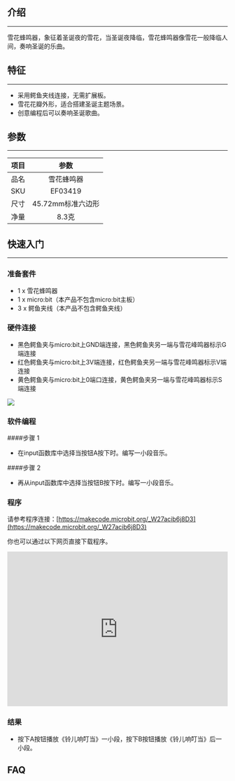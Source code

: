 ## 介绍
---
 雪花蜂鸣器，象征着圣诞夜的雪花，当圣诞夜降临，雪花蜂鸣器像雪花一般降临人间，奏响圣诞的乐曲。

## 特征
---
- 采用鳄鱼夹线连接，无需扩展板。
- 雪花花瓣外形，适合搭建圣诞主题场景。
- 创意编程后可以奏响圣诞歌曲。

## 参数
---
|项目|参数|
|:-:|:-:|
|品名|雪花蜂鸣器|
|SKU| EF03419|
|尺寸|45.72mm标准六边形|
|净量|8.3克|


## 快速入门  
---
### 准备套件
- 1 x 雪花蜂鸣器
- 1 x micro:bit（本产品不包含micro:bit主板）
- 3 x 鳄鱼夹线（本产品不包含鳄鱼夹线）

### 硬件连接  

- 黑色鳄鱼夹与micro:bit上GND端连接，黑色鳄鱼夹另一端与雪花峰鸣器标示G端连接
- 红色鳄鱼夹与micro:bit上3V端连接，红色鳄鱼夹另一端与雪花峰鸣器标示V端连接
- 黄色鳄鱼夹与micro:bit上0端口连接，黄色鳄鱼夹另一端与雪花峰鸣器标示S端连接

![](https://i.imgur.com/h65KyxW.jpg)

### 软件编程  
####步骤 1

- 在input函数库中选择当按钮A按下时。编写一小段音乐。

####步骤 2

- 再从input函数库中选择当按钮B按下时。编写一小段音乐。

### 程序

请参考程序连接：[https://makecode.microbit.org/_W27acib6j8D3](https://makecode.microbit.org/_W27acib6j8D3)

你也可以通过以下网页直接下载程序。

<div style="position:relative;height:0;padding-bottom:70%;overflow:hidden;"><iframe style="position:absolute;top:0;left:0;width:100%;height:100%;" src="https://makecode.microbit.org/#pub:_W27acib6j8D3" frameborder="0" sandbox="allow-popups allow-forms allow-scripts allow-same-origin"></iframe></div>  

### 结果  

- 按下A按钮播放《铃儿响叮当》一小段，按下B按钮播放《铃儿响叮当》后一小段。

## FAQ
